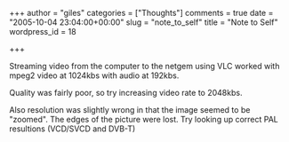 +++
author = "giles"
categories = ["Thoughts"]
comments = true
date = "2005-10-04 23:04:00+00:00"
slug = "note_to_self"
title = "Note to Self"
wordpress_id = 18

+++

Streaming video from the computer to the netgem using VLC worked with mpeg2 video at 1024kbs with audio at 192kbs.

Quality was fairly poor, so try increasing video rate to 2048kbs.

Also resolution was slightly wrong in that the image seemed to be "zoomed". The edges of the picture were lost.
Try looking up correct PAL resultions  (VCD/SVCD and DVB-T)
